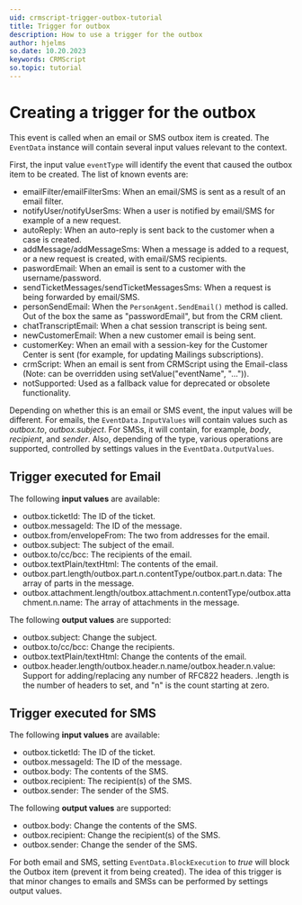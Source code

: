 ```yaml
---
uid: crmscript-trigger-outbox-tutorial
title: Trigger for outbox
description: How to use a trigger for the outbox
author: hjelms
so.date: 10.20.2023
keywords: CRMScript
so.topic: tutorial
---
```


<!-- markdownlint-disable-file MD044 -->
# Creating a trigger for the outbox

This event is called when an email or SMS outbox item is created. The `EventData` instance will contain several input values relevant to the context.

First, the input value `eventType` will identify the event that caused the outbox item to be created. The list of known events are:

* emailFilter/emailFilterSms: When an email/SMS is sent as a result of an email filter.
* notifyUser/notifyUserSms: When a user is notified by email/SMS for example of a new request.
* autoReply: When an auto-reply is sent back to the customer when a case is created.
* addMessage/addMessageSms: When a message is added to a request, or a new request is created, with email/SMS recipients.
* paswordEmail: When an email is sent to a customer with the username/password.
* sendTicketMessages/sendTicketMessagesSms: When a request is being forwarded by email/SMS.
* personSendEmail: When the `PersonAgent.SendEmail()` method is called. Out of the box the same as "passwordEmail", but from the CRM client.
* chatTranscriptEmail: When a chat session transcript is being sent.
* newCustomerEmail: When a new customer email is being sent.
* customerKey: When an email with a session-key for the Customer Center is sent (for example, for updating Mailings subscriptions).
* crmScript: When an email is sent from CRMScript using the Email-class (Note: can be overridden using setValue("eventName", "...")).
* notSupported: Used as a fallback value for deprecated or obsolete functionality.

Depending on whether this is an email or SMS event, the input values will be different. For emails, the `EventData.InputValues` will contain values such as *outbox.to*, *outbox.subject*. For SMSs, it will contain, for example, *body*, *recipient*, and *sender*. Also, depending of the type, various operations are supported, controlled by settings values in the `EventData.OutputValues`.

## Trigger executed for Email

The following **input values** are available:

* outbox.ticketId: The ID of the ticket.
* outbox.messageId: The ID of the message.
* outbox.from/envelopeFrom: The two from addresses for the email.
* outbox.subject: The subject of the email.
* outbox.to/cc/bcc: The recipients of the email.
* outbox.textPlain/textHtml: The contents of the email.
* outbox.part.length/outbox.part.n.contentType/outbox.part.n.data: The array of parts in the message.
* outbox.attachment.length/outbox.attachment.n.contentType/outbox.attachment.n.name: The array of attachments in the message.

The following **output values** are supported:

* outbox.subject: Change the subject.
* outbox.to/cc/bcc: Change the recipients.
* outbox.textPlain/textHtml: Change the contents of the email.
* outbox.header.length/outbox.header.n.name/outbox.header.n.value: Support for adding/replacing any number of RFC822 headers. .length is the number of headers to set, and "n" is the count starting at zero.

## Trigger executed for SMS

The following **input values** are available:

* outbox.ticketId: The ID of the ticket.
* outbox.messageId: The ID of the message.
* outbox.body: The contents of the SMS.
* outbox.recipient: The recipient(s) of the SMS.
* outbox.sender: The sender of the SMS.

The following **output values** are supported:

* outbox.body: Change the contents of the SMS.
* outbox.recipient: Change the recipient(s) of the SMS.
* outbox.sender: Change the sender of the SMS.

For both email and SMS, setting `EventData.BlockExecution` to *true* will block the Outbox item (prevent it from being created). The idea of this trigger is that minor changes to emails and SMSs can be performed by settings output values.
